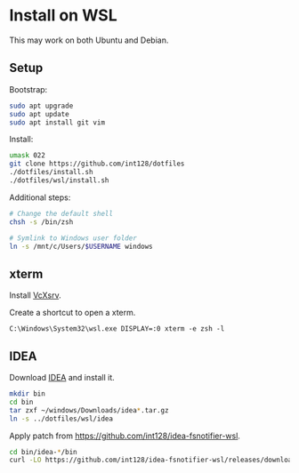 # Install on WSL

This may work on both Ubuntu and Debian.

## Setup

Bootstrap:

```sh
sudo apt upgrade
sudo apt update
sudo apt install git vim
```

Install:

```sh
umask 022
git clone https://github.com/int128/dotfiles
./dotfiles/install.sh
./dotfiles/wsl/install.sh
```

Additional steps:

```sh
# Change the default shell
chsh -s /bin/zsh

# Symlink to Windows user folder
ln -s /mnt/c/Users/$USERNAME windows
```

## xterm

Install [VcXsrv](https://sourceforge.net/projects/vcxsrv/).

Create a shortcut to open a xterm.

```
C:\Windows\System32\wsl.exe DISPLAY=:0 xterm -e zsh -l
```

## IDEA

Download [IDEA](https://www.jetbrains.com/idea/download/#section=linux) and install it.

```sh
mkdir bin
cd bin
tar zxf ~/windows/Downloads/idea*.tar.gz
ln -s ../dotfiles/wsl/idea
```

Apply patch from https://github.com/int128/idea-fsnotifier-wsl.

```sh
cd bin/idea-*/bin
curl -LO https://github.com/int128/idea-fsnotifier-wsl/releases/download/1.1/fsnotifier64
```
